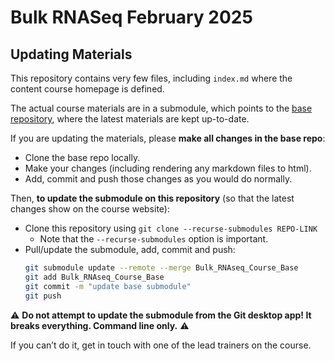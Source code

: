 # Bulk RNASeq February 2025



## Updating Materials

This repository contains very few files, including `index.md` where the content course homepage is defined.

The actual course materials are in a submodule, which points to the [base
repository](https://github.com/bioinformatics-core-shared-training/Bulk_RNAseq_Course_Base),
where the latest materials are kept up-to-date.

If you are updating the materials, please **make all changes in the base repo**:

- Clone the base repo locally.
- Make your changes (including rendering any markdown files to html).
- Add, commit and push those changes as you would do normally.

Then, **to update the submodule on this repository** (so that the latest changes show on the course website):

- Clone this repository using `git clone --recurse-submodules REPO-LINK`
    - Note that the `--recurse-submodules` option is important.
- Pull/update the submodule, add, commit and push:
    ```bash
    git submodule update --remote --merge Bulk_RNAseq_Course_Base
    git add Bulk_RNAseq_Course_Base
    git commit -m "update base submodule"
    git push
    ```

⚠️ **Do not attempt to update the submodule from the Git desktop app!
It breaks everything.
Command line only.** ⚠️

If you can’t do it, get in touch with one of the lead trainers on the course.
